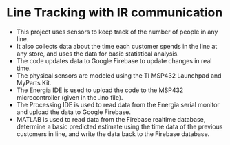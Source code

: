 # Line Tracking with IR communication

- This project uses sensors to keep track of the number of people in any line. 
- It also collects data about the time each customer spends in the line at any store, and uses the data for basic statistical analysis. 
- The code updates data to Google Firebase to update changes in real time. 
- The physical sensors are modeled using the TI MSP432 Launchpad and MyParts Kit. 
- The Energia IDE is used to upload the code to the MSP432 microcontroller (given in the .ino file). 
- The Processing IDE is used to read data from the Energia serial monitor and upload the data to Google Firebase. 
- MATLAB is used to read data from the Firebase realtime database, determine a basic predicted estimate using the time data of the previous customers in line, and write the data back to the Firebase database. 
